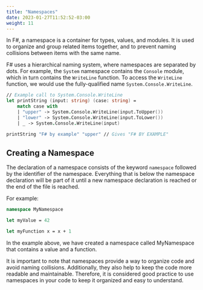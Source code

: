 ```yaml
---
title: "Namespaces"
date: 2023-01-27T11:52:52-03:00
weight: 11
---
```


In F#, a namespace is a container for types, values, and modules. It is used to organize and group related items together, and to prevent naming collisions between items with the same name.

F# uses a hierarchical naming system, where namespaces are separated by dots. For example, the `System` namespace contains the `Console` module, which in turn contains the `WriteLine` function. To access the `WriteLine` function, we would use the fully-qualified name `System.Console.WriteLine`.

```fsharp
// Example call to System.Console.WriteLine
let printString (input: string) (case: string) =
    match case with
    | "upper" -> System.Console.WriteLine(input.ToUpper())
    | "lower" -> System.Console.WriteLine(input.ToLower())
    | _ -> System.Console.WriteLine(input)

printString "F# by example" "upper" // Gives "F# BY EXAMPLE"
```

## Creating a Namespace

The declaration of a namespace consists of the keyword `namespace` followed by the identifier of the namespace. Everything that is below the namespace declaration will be part of it until a new namespace declaration is reached or the end of the file is reached. 

For example:

```fsharp
namespace MyNamespace

let myValue = 42

let myFunction x = x + 1
```

In the example above, we have created a namespace called MyNamespace that contains a value and a function.

It is important to note that namespaces provide a way to organize code and avoid naming collisions. Additionally, they also help to keep the code more readable and maintainable. Therefore, it is considered good practice to use namespaces in your code to keep it organized and easy to understand.
